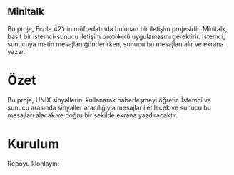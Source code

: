 ## Minitalk

Bu proje, Ecole 42'nin müfredatında bulunan bir iletişim projesidir. Minitalk, basit bir istemci-sunucu iletişim protokolü uygulamasını gerektirir. İstemci, sunucuya metin mesajları gönderirken, sunucu bu mesajları alır ve ekrana yazar.

# Özet
Bu proje, UNIX sinyallerini kullanarak haberleşmeyi öğretir. İstemci ve sunucu arasında sinyaller aracılığıyla mesajlar iletilecek ve sunucu bu mesajları alacak ve doğru bir şekilde ekrana yazdıracaktır.

# Kurulum
Repoyu klonlayın:

